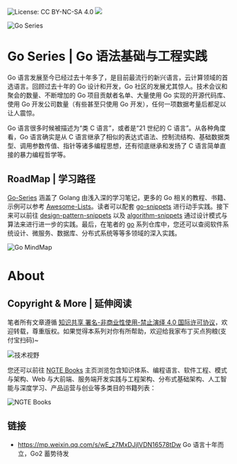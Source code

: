 ![License: CC BY-NC-SA 4.0](https://img.shields.io/badge/License-CC%20BY--NC--SA%204.0-lightgrey.svg)
![](https://parg.co/bDm)

![Go Series](https://user-images.githubusercontent.com/5803001/38078769-e6b9ecea-336f-11e8-89c8-b40880b3428c.jpg)

# Go Series | Go 语法基础与工程实践

Go 语言发展至今已经过去十年多了，是目前最流行的新兴语言，云计算领域的首选语言。回顾过去十年的 Go 设计和开发，Go 社区的发展尤其惊人。技术会议和聚会的数量、不断增加的 Go 项目贡献者名单、大量使用 Go 实现的开源代码库、使用 Go 开发公司数量（有些甚至只使用 Go 开发），任何一项数据考量后都足以让人震惊。

Go 语言很多时候被描述为“类 C 语言”，或者是“21 世纪的 C 语言”。从各种角度看，Go 语言确实是从 C 语言继承了相似的表达式语法、控制流结构、基础数据类型、调用参数传值、指针等诸多编程思想，还有彻底继承和发扬了 C 语言简单直接的暴力编程哲学等。

## RoadMap | 学习路径

[Go-Series](https://github.com/wx-chevalier/Go-Series) 涵盖了 Golang 由浅入深的学习笔记，更多的 Go 相关的教程、书籍、示例可以参考 [Awesome-Lists](https://github.com/wx-chevalier/Awesome-Lists)。读者可以配套 [go-snippets](https://github.com/Dev-Snippets/go-snippets) 进行动手实践。接下来可以前往 [design-pattern-snippets](https://github.com/Dev-Snippets/design-pattern-snippets) 以及 [algorithm-snippets](https://github.com/Dev-Snippets/algorithm-snippets) 通过设计模式与算法来进行进一步的实践。最后，在笔者的 [go](https://github.com/topics/wx-go) 系列仓库中，您还可以查阅软件系统设计、微服务、数据库、分布式系统等等多领域的深入实践。

![Go MindMap](https://s2.ax1x.com/2019/12/03/QMxpfx.png)

# About

## Copyright & More | 延伸阅读

笔者所有文章遵循 [知识共享 署名-非商业性使用-禁止演绎 4.0 国际许可协议](https://creativecommons.org/licenses/by-nc-nd/4.0/deed.zh)，欢迎转载，尊重版权。如果觉得本系列对你有所帮助，欢迎给我家布丁买点狗粮(支付宝扫码)~

![技术视野](https://s2.ax1x.com/2019/12/03/QQJLvt.png)

您还可以前往 [NGTE Books](https://ng-tech.icu/books/) 主页浏览包含知识体系、编程语言、软件工程、模式与架构、Web 与大前端、服务端开发实践与工程架构、分布式基础架构、人工智能与深度学习、产品运营与创业等多类目的书籍列表：

![NGTE Books](https://s2.ax1x.com/2020/01/18/19uXtI.png)

## 链接

- https://mp.weixin.qq.com/s/wE_z7MxDJjIVDN16578tDw Go 语言十年而立，Go2 蓄势待发
